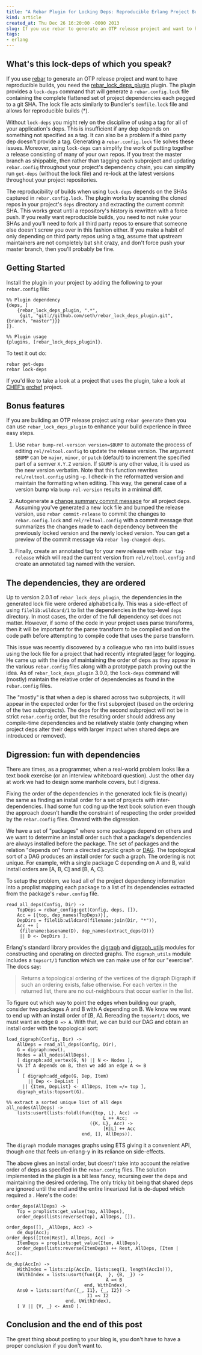 ```yaml
---
title: "A Rebar Plugin for Locking Deps: Reproducible Erlang Project Builds For Fun and Profit"
kind: article
created_at: Thu Dec 26 16:20:00 -0000 2013
slug: If you use rebar to generate an OTP release project and want to have reproducible builds, you need the rebar_lock_deps_plugin plugin.
tags:
- erlang
---
```


## What's this lock-deps of which you speak?

If you use [rebar][] to generate an OTP release project and want to
have reproducible builds, you need the [rebar_lock_deps_plugin][]
plugin. The plugin provides a `lock-deps` command that will generate a
`rebar.config.lock` file containing the complete flattened set of
project dependencies each pegged to a git SHA.  The lock file acts
similarly to Bundler's `Gemfile.lock` file and allows for reproducible
builds (*).

Without `lock-deps` you might rely on the discipline of using a tag
for all of your application's deps. This is insufficient if any dep
depends on something not specified as a tag. It can also be a problem
if a third party dep doesn't provide a tag. Generating a
`rebar.config.lock` file solves these issues. Moreover, using
`lock-deps` can simplify the work of putting together a release
consisting of many of your own repos. If you treat the master branch
as shippable, then rather than tagging each subproject and updating
`rebar.config` throughout your project's dependency chain, you can
simplify run `get-deps` (without the lock file) and re-lock at the
latest versions throughout your project repositories.

The reproducibility of builds when using `lock-deps` depends on the
SHAs captured in `rebar.config.lock`. The plugin works by scanning the
cloned repos in your project's `deps` directory and extracting the
current commit SHA. This works great until a repository's history is
rewritten with a force push. If you really want reproducible builds,
you need to not nuke your SHAs and you'll need to fork all third party
repos to ensure that someone else doesn't screw you over in this
fashion either. If you make a habit of only depending on third party
repos using a tag, assume that upstream maintainers are not completely
bat shit crazy, and don't force push your master branch, then you'll
probably be fine.

[rebar]: https://github.com/rebar/rebar
[rebar_lock_deps_plugin]: https://github.com/seth/rebar_lock_deps_plugin

## Getting Started

Install the plugin in your project by adding the following to your
`rebar.config` file:

    %% Plugin dependency
    {deps, [
    	{rebar_lock_deps_plugin, ".*",
         {git, "git://github.com/seth/rebar_lock_deps_plugin.git", {branch, "master"}}}
    ]}.

    %% Plugin usage
    {plugins, [rebar_lock_deps_plugin]}.

To test it out do:

    rebar get-deps
    rebar lock-deps

If you'd like to take a look at a project that uses the plugin, take a
look at [CHEF's](http://www.getchef.com) [erchef][] project.

[erchef]: https://github.com/opscode/erchef

## Bonus features

If you are building an OTP release project using `rebar generate` then
you can use `rebar_lock_deps_plugin` to enhance your build experience
in three easy steps.

1. Use `rebar bump-rel-version version=$BUMP` to automate the process
   of editing `rel/reltool.config` to update the release version. The
   argument `$BUMP` can be `major`, `minor`, or `patch` (default) to
   increment the specified part of a semver `X.Y.Z` version. If
   `$BUMP` is any other value, it is used as the new version
   verbatim. Note that this function rewrites `rel/reltool.config`
   using `~p`. I check-in the reformatted version and maintain the
   formatting when editing. This way, the general case of a version
   bump via `bump-rel-version` results in a minimal diff.

2. Autogenerate a [change summary commit message][] for all project
   deps. Assuming you've generated a new lock file and bumped the
   release version, use `rebar commit-release` to commit the changes
   to `rebar.config.lock` and `rel/reltool.config` with a commit
   message that summarizes the changes made to each dependency between
   the previously locked version and the newly locked version. You can
   get a preview of the commit message via `rebar log-changed-deps`.

3. Finally, create an annotated tag for your new release with `rebar
   tag-release` which will read the current version from
   `rel/reltool.config` and create an annotated tag named with the
   version.

[change summary commit message]: https://github.com/opscode/erchef/commit/dc96bd146011a9f122c87408ed2c1ae212e6627a

## The dependencies, they are ordered

Up to version 2.0.1 of `rebar_lock_deps_plugin`, the dependencies in
the generated lock file were ordered alphabetically. This was a
side-effect of using `filelib:wildcard/1` to list the dependencies in
the top-level `deps` directory. In most cases, the order of the full
dependency set does not matter. However, if some of the code in your
project uses parse transforms, then it will be important for the parse
transform to be compiled and on the code path before attempting to
compile code that uses the parse transform.

This issue was recently discovered by a colleague who ran into build
issues using the lock file for a project that had recently integrated
[lager][] for logging. He came up with the idea of maintaining the
order of deps as they appear in the various `rebar.config` files along
with a prototype patch proving out the idea. As of
`rebar_lock_deps_plugin` 3.0.0, the `lock-deps` command will (mostly)
maintain the relative order of dependencies as found in the
`rebar.config` files.

The "mostly" is that when a dep is shared across two subprojects, it
will appear in the expected order for the first subproject (based on
the ordering of the two subprojects). The deps for the second
subproject will not be in strict `rebar.config` order, but the
resulting order should address any compile-time dependencies and be
relatively stable (only changing when project deps alter their deps
with larger impact when shared deps are introduced or removed).

[lager]: https://github.com/basho/lager

## Digression: fun with dependencies

There are times, as a programmer, when a real-world problem looks like
a text book exercise (or an interview whiteboard question). Just the
other day at work we had to design some manhole covers, but I digress.

Fixing the order of the dependencies in the generated lock file is
(nearly) the same as finding an install order for a set of projects
with inter-dependencies. I had some fun coding up the text book
solution even though the approach doesn't handle the constraint of
respecting the order provided by the `rebar.config` files. Onward
with the digression.

We have a set of "packages" where some packages depend on others and
we want to determine an install order such that a package's
dependencies are always installed before the package. The set of
packages and the relation "depends on" form a directed acyclic graph
or [DAG][]. The topological sort of a DAG produces an install order
for such a graph. The ordering is not unique. For example, with a
single package C depending on A and B, valid install orders are
[A, B, C] and [B, A, C].

To setup the problem, we load all of the project dependency
information into a proplist mapping each package to a list of its
dependencies extracted from the package's `rebar.config` file.

    read_all_deps(Config, Dir) ->
        TopDeps = rebar_config:get(Config, deps, []),
        Acc = [{top, dep_names(TopDeps)}],
        DepDirs = filelib:wildcard(filename:join(Dir, "*")),
        Acc ++ [
         {filename:basename(D), dep_names(extract_deps(D))}
         || D <- DepDirs ].

Erlang's standard library provides the [digraph][] and
[digraph_utils][] modules for constructing and operating on directed
graphs. The `digraph_utils` module includes a `topsort/1` function
which we can make use of for our "exercise". The docs say:

> Returns a topological ordering of the vertices of the digraph Digraph
> if such an ordering exists, false otherwise. For each vertex in the
> returned list, there are no out-neighbours that occur earlier in the
> list.

To figure out which way to point the edges when building our graph,
consider two packages A and B with A depending on B. We know we want
to end up with an install order of [B, A]. Rereading the `topsort/1`
docs, we must want an edge `B => A`. With that, we can build our DAG
and obtain an install order with the topological sort:

    load_digraph(Config, Dir) ->
        AllDeps = read_all_deps(Config, Dir),
        G = digraph:new(),
        Nodes = all_nodes(AllDeps),
        [ digraph:add_vertex(G, N) || N <- Nodes ],
        %% If A depends on B, then we add an edge A <= B
        [ 
          [ digraph:add_edge(G, Dep, Item)
            || Dep <- DepList ]
          || {Item, DepList} <- AllDeps, Item =/= top ],
        digraph_utils:topsort(G).
    
    %% extract a sorted unique list of all deps
    all_nodes(AllDeps) ->
        lists:usort(lists:foldl(fun({top, L}, Acc) ->
                                        L ++ Acc;
                                   ({K, L}, Acc) ->
                                        [K|L] ++ Acc
                                end, [], AllDeps)).

The `digraph` module manages graphs using ETS giving it a convenient
API, though one that feels un-erlang-y in its reliance on
side-effects.

The above gives an install order, but doesn't take into account the
relative order of deps as specified in the `rebar.config` files. The
solution implemented in the plugin is a bit less fancy, recursing over
the deps and maintaining the desired ordering. The only tricky bit
being that shared deps are ignored until the end and the entire
linearized list is de-duped which required a . Here's the code:

    order_deps(AllDeps) ->
        Top = proplists:get_value(top, AllDeps),
        order_deps(lists:reverse(Top), AllDeps, []).
    
    order_deps([], _AllDeps, Acc) ->
        de_dup(Acc);
    order_deps([Item|Rest], AllDeps, Acc) ->
        ItemDeps = proplists:get_value(Item, AllDeps),
        order_deps(lists:reverse(ItemDeps) ++ Rest, AllDeps, [Item | Acc]).
    
    de_dup(AccIn) ->
        WithIndex = lists:zip(AccIn, lists:seq(1, length(AccIn))),
        UWithIndex = lists:usort(fun({A, _}, {B, _}) ->
                                         A =< B
                                 end, WithIndex),
        Ans0 = lists:sort(fun({_, I1}, {_, I2}) ->
                                  I1 =< I2
                          end, UWithIndex),
        [ V || {V, _} <- Ans0 ].

[DAG]: http://en.wikipedia.org/wiki/Directed_acyclic_graph
[digraph]: http://www.erlang.org/doc/man/digraph.html
[digraph_utils]: http://www.erlang.org/doc/man/digraph_utils.html

## Conclusion and the end of this post

The great thing about posting to your blog is, you don't have to have
a proper conclusion if you don't want to.
